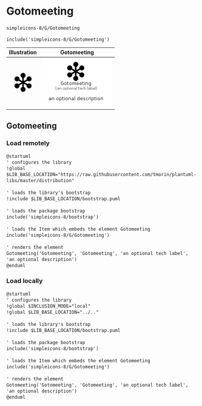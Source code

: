# Gotomeeting


```text
simpleicons-8/G/Gotomeeting
```

```text
include('simpleicons-8/G/Gotomeeting')
```



| Illustration | Gotomeeting |
| :---: | :---: |
| ![illustration for Illustration](../../simpleicons-8/G/Gotomeeting.png) | ![illustration for Gotomeeting](../../simpleicons-8/G/Gotomeeting.Local.png) |




## Gotomeeting

### Load remotely
```plantuml
@startuml
' configures the library
!global $LIB_BASE_LOCATION="https://raw.githubusercontent.com/tmorin/plantuml-libs/master/distribution"

' loads the library's bootstrap
!include $LIB_BASE_LOCATION/bootstrap.puml

' loads the package bootstrap
include('simpleicons-8/bootstrap')

' loads the Item which embeds the element Gotomeeting
include('simpleicons-8/G/Gotomeeting')

' renders the element
Gotomeeting('Gotomeeting', 'Gotomeeting', 'an optional tech label', 'an optional description')
@enduml
```

### Load locally
```plantuml
@startuml
' configures the library
!global $INCLUSION_MODE="local"
!global $LIB_BASE_LOCATION="../.."

' loads the library's bootstrap
!include $LIB_BASE_LOCATION/bootstrap.puml

' loads the package bootstrap
include('simpleicons-8/bootstrap')

' loads the Item which embeds the element Gotomeeting
include('simpleicons-8/G/Gotomeeting')

' renders the element
Gotomeeting('Gotomeeting', 'Gotomeeting', 'an optional tech label', 'an optional description')
@enduml
```

